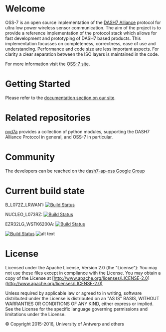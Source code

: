# Welcome

OSS-7 is an open source implementation of the [DASH7 Alliance](http://www.dash7-alliance.org) protocol for ultra low power wireless sensor communication. The aim of the project is to provide a reference implementation of the protocol stack which allows for fast development and prototyping of DASH7 based products. This implementation focusses on completeness, correctness, ease of use and understanding. Performance and code size are less important aspects. For clarity a clear separation between the ISO layers is maintained in the code.

For more information visit the [OSS-7 site](http://mosaic-lopow.github.io/dash7-ap-open-source-stack/).

# Getting Started

Please refer to the [documentation section on our site](http://mosaic-lopow.github.io/dash7-ap-open-source-stack/docs/home/).

# Related repositories

[pyd7a](https://github.com/MOSAIC-LoPoW/pyd7a) provides a collection of python modules, supporting the DASH7 Alliance Protocol in general, and OSS-7 in particular.

# Community

The developers can be reached on the [dash7-ap-oss Google Group](https://groups.google.com/forum/#!forum/dash7-ap-oss)

# Current build state

B_L072Z_LRWAN1: [![Build Status](http://143.129.38.131:8080/buildStatus/icon?job=BuildProject/Platform=B_L072Z_LRWAN1)](http://143.129.38.131:8080/job/BuildProject/Platform=B_L072Z_LRWAN1/)

NUCLEO_L073RZ: [![Build Status](http://143.129.38.131:8080/buildStatus/icon?job=BuildProject/Platform=NUCLEO_L073RZ)](http://143.129.38.131:8080/job/BuildProject/Platform=NUCLEO_L073RZ/)

EZR32LG_WSTK6200A: 
[![Build Status](http://jenkins.idlab.uantwerpen.be:8080/buildStatus/icon?job=BuildProject/Platform=EZR32LG_WSTK6200A)](http://143.129.38.131:8080/job/BuildProject/Platform=EZR32LG_WSTK6200A/)



 [![Build Status](
 http://f8b8d8c3.ngrok.io/buildStatus/icon?job=testProject3)](http://localhost:8080/job/testProject3/)
 ![alt text](https://goo.gl/zQd14M)

# License


Licensed under the Apache License, Version 2.0 (the "License"): You may not use these files except in compliance with the License. You may obtain a copy of the License at [http://www.apache.org/licenses/LICENSE-2.0](http://www.apache.org/licenses/LICENSE-2.0)

Unless required by applicable law or agreed to in writing, software distributed under the License is distributed on an "AS IS" BASIS, WITHOUT WARRANTIES OR CONDITIONS OF ANY KIND, either express or implied. See the License for the specific language governing permissions and limitations under the License.

&copy; Copyright 2015-2016, University of Antwerp and others
